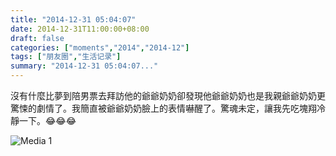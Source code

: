 ```yaml
---
title: "2014-12-31 05:04:07"
date: 2014-12-31T11:00:00+08:00
draft: false
categories: ["moments","2014","2014-12"]
tags: ["朋友圈","生活记录"]
summary: "2014-12-31 05:04:07..."
---
```


沒有什麼比夢到陪男票去拜訪他的爺爺奶奶卻發現他爺爺奶奶也是我親爺爺奶奶更驚悚的劇情了。我簡直被爺爺奶奶臉上的表情嚇醒了。驚魂未定，讓我先吃塊翔冷靜一下。😂😂😂

![Media 1](/Moments/photos/2014-12-31/201412310504070.jpg)

